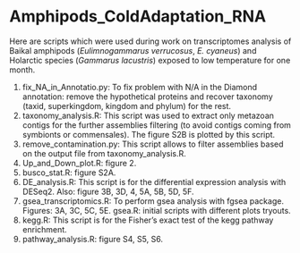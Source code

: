 # Amphipods_ColdAdaptation_RNA

Here are scripts which were used during work on transcriptomes analysis of Baikal amphipods (*Eulimnogammarus verrucosus*, *E. cyaneus*) and Holarctic species (*Gammarus lacustris*) exposed to low temperature for one month. 

1. fix_NA_in_Annotatio.py: To fix problem with N/A in the Diamond annotation: remove the hypothetical proteins and recover taxonomy (taxid, superkingdom, kingdom and phylum) for the rest.
2. taxonomy_analysis.R: This script was used to extract only metazoan contigs for the further assemblies filtering (to avoid contigs coming from symbionts or commensales). The figure S2B is plotted by this script.
3. remove_contamination.py: This script allows to filter assemblies based on the output file from taxonomy_analysis.R.
4. Up_and_Down_plot.R: figure 2.
5. busco_stat.R: figure S2A.
6. DE_analysis.R: This script is for the differential expression analysis with DESeq2. Also: figure 3B, 3D, 4, 5A, 5B, 5D, 5F.
7. gsea_transcriptomics.R: To perform gsea analysis with fgsea package. Figures: 3A, 3C, 5C, 5E. gsea.R: initial scripts with different plots tryouts.
8. kegg.R: This script is for the Fisher’s exact test of the kegg pathway enrichment.
9. pathway_analysis.R: figure S4, S5, S6.  
